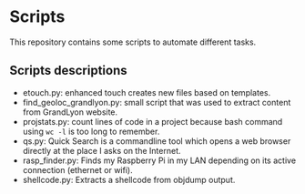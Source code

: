 # Scripts

This repository contains some scripts to automate different tasks.

## Scripts descriptions

 + etouch.py: enhanced touch creates new files based on templates.
 + find_geoloc_grandlyon.py: small script that was used to extract content from GrandLyon website.
 + projstats.py: count lines of code in a project because bash command using `wc -l` is too long to remember.
 + qs.py: Quick Search is a commandline tool which opens a web browser directly at the place I asks on the Internet.
 + rasp_finder.py: Finds my Raspberry Pi in my LAN depending on its active connection (ethernet or wifi).
 + shellcode.py: Extracts a shellcode from objdump output.
